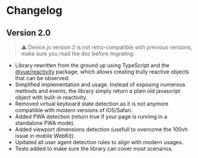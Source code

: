 # Changelog

## Version 2.0

> ⚠️ Device.js version 2 is not retro-compatible with previous versions, make sure you read the doc before migrating.

- Library rewritten from the ground up using TypeScript and the [@vue/reactivity](https://v3.vuejs.org/guide/reactivity.html#what-is-reactivity) package, which allows creating trully reactive objects that can be observed.
- Simplified implementation and usage. Instead of exposing numerous methods and events, the library simply return a plain old javascript object with built-in reactivity.
- Removed virtual keyboard state detection as it is not anymore compatible with modern versions of iOS/Safari.
- Added PWA detection (return true if your page is running in a standalone PWA mode).
- Added viewport dimensions detection (usefull to overcome the 100vh issue in mobile WebKit).
- Updated all user agent detection rules to align with modern usages.
- Tests added to make sure the library can cover most scenarios.
